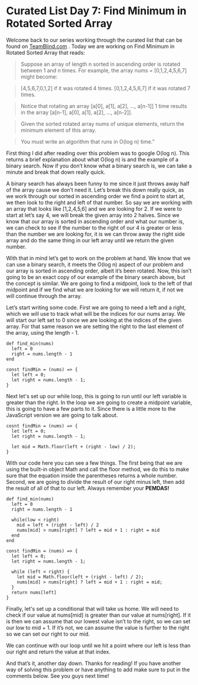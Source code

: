 # Curated List Day 7: Find Minimum in Rotated Sorted Array

Welcome back to our series working through the curated list that can be found 
on [TeamBlind.com](https://www.teamblind.com/post/New-Year-Gift---Curated-List-of-Top-75-LeetCode-Questions-to-Save-Your-Time-OaM1orEU)
. Today we are working on Find Minimum in Rotated Sorted Array 
that reads:

> Suppose an array of length n sorted in ascending order is rotated between 1 
> and n times. For example, the array nums = [0,1,2,4,5,6,7] might become:

> [4,5,6,7,0,1,2] if it was rotated 4 times.
> [0,1,2,4,5,6,7] if it was rotated 7 times.

> Notice that rotating an array [a[0], a[1], a[2], ..., a[n-1]] 1 time results 
> in the array [a[n-1], a[0], a[1], a[2], ..., a[n-2]].

> Given the sorted rotated array nums of unique elements, return the minimum element of this array.

> You must write an algorithm that runs in O(log n) time.”

First thing I did after reading over this problem was to google O(log n). This 
returns a brief explanation about what O(log n) is and the example of a binary 
search. Now if you don’t know what a binary search is, we can take a minute and 
break that down really quick.

A binary search has always been funny to me since it just throws away half of 
the array cause we don’t need it. Let’s break this down really quick, as we 
work through our sorted in ascending order we find a point to start at, we 
then look to the right and left of that number. So say we are working with an 
array that looks like [1,2,4,5,6] and we are looking for 2. If we were to start 
at let’s say 4, we will break the given array into 2 halves. Since we know that 
our array is sorted in ascending order and what our number is, we can check to 
see if the number to the right of our 4 is greater or less than the number we 
are looking for, it is we can throw away the right side array and do the same 
thing in our left array until we return the given number. 

With that in mind let’s get to work on the problem at hand. We know that we can 
use a binary search, it meets the O(log n) aspect of our problem and our array 
is sorted in ascending order, albeit it’s been rotated. Now, this isn’t going 
to be an exact copy of our example of the binary search above, but the concept 
is similar. We are going to find a midpoint, look to the left of that midpoint 
and if we find what we are looking for we will return it, if not we will 
continue through the array. 

Let’s start writing some code. First we are going to need a left and a right, 
which we will use to track what will be the indices for our nums array. We will 
start our left set to 0 since we are looking at the indices of the given array. 
For that same reason we are setting the right to the last element of the array, 
using the length - 1. 

```
def find_min(nums)
  left = 0
  right = nums.length - 1
end
```
```
const findMin = (nums) => {
  let left = 0;
  let right = nums.length - 1;
}
```

Next let's set up our while loop, this is going to run until our left variable 
is greater than the right. In the loop we are going to create a midpoint variable, 
this is going to have a few parts to it. Since there is a little more to the 
JavaScript version we are going to talk about. 

``` 
cosnt findMin = (nums) => {
  let left = 0;
  let right = nums.length - 1;

  let mid = Math.floor(left + (right - low) / 2);
}
```


With our code here you can see a few things. The first being that we are using 
the built-in object Math and call the floor method, we do this to make sure that 
the equation inside the parentheses returns a whole number. Second, we are 
going to divide the result of our right minus left, then add the result of all 
of that to our left. Always remember your **PEMDAS!**

```
def find_min(nums)
  left = 0
  right = nums.length - 1

  while(low < right) 
    mid = left + (right - left) / 2
    nums[mid] > nums[right] ? left = mid + 1 : right = mid
  end
end
```

```
const findMin = (nums) => {
  let left = 0;
  let right = nums.length - 1;

  while (left < right) {
    let mid = Math.floor(left + (right - left) / 2);
    nums[mid] > nums[right] ? left = mid + 1 : right = mid;
  }
  return nums[left]
}
```

Finally, let's set up a conditional that will take us home. We will need to 
check if our value at nums[mid] is greater than our value at nums[right]. If 
it is then we can assume that our lowest value isn’t to the right, so we can 
set our low to mid + 1. If it’s not, we can assume the value is further to the 
right so we can set our right to our mid. 

We can continue with our loop until we hit a point where our left is less than 
our right and return the value at that index.

And that’s it, another day down. Thanks for reading! If you have another way of 
solving this problem or have anything to add make sure to put in the comments below. 
See you guys next time!

